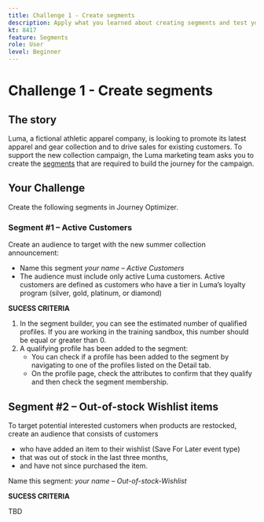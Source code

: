 ```yaml
---
title: Challenge 1 - Create segments
description: Apply what you learned about creating segments and test your skills.
kt: 8417
feature: Segments
role: User
level: Beginner
---
```


# Challenge 1 - Create segments

## The story

Luma, a fictional athletic apparel company, is looking to promote its latest apparel and gear collection and to drive sales for existing customers. To support the new collection campaign, the Luma marketing team asks you to create the [segments](/help/set-up-resources/create-segments.md) that are required to  build the journey for the campaign.

## Your Challenge

Create the following segments in Journey Optimizer.

### Segment #1 – Active Customers

Create an audience to target with the new summer collection announcement:

* Name this segment *your name – Active Customers*
* The audience must include only active Luma customers. Active customers are defined as customers who have a tier in Luma’s loyalty program (silver, gold, platinum, or diamond)

**SUCESS CRITERIA** 

1. In the segment builder, you can see the estimated number of qualified profiles. If you are working in the training sandbox, this number should be equal or greater than 0.
2. A qualifying profile has been added to the segment:
    * You can check if a profile has been added to the segment by navigating to one of the profiles listed on the Detail tab.  
    * On the profile page, check the attributes to confirm that they qualify and then check the segment membership.

## Segment #2 – Out-of-stock Wishlist items

To target potential interested customers when products are restocked, create an audience that consists of customers

* who have added an item to their wishlist (Save For Later event type)
* that was out of stock in the last three months,
* and have not since purchased the item.

Name this segment: *your name – Out-of-stock-Wishlist*

**SUCESS CRITERIA**

TBD